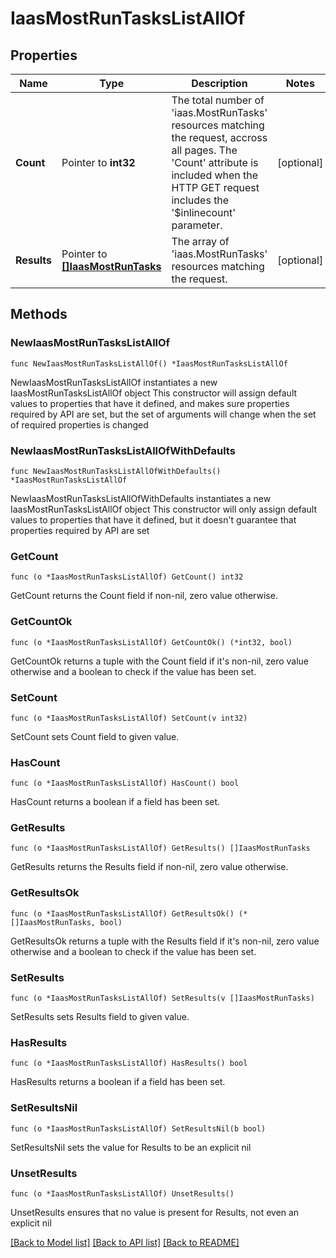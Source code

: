 # IaasMostRunTasksListAllOf

## Properties

Name | Type | Description | Notes
------------ | ------------- | ------------- | -------------
**Count** | Pointer to **int32** | The total number of &#39;iaas.MostRunTasks&#39; resources matching the request, accross all pages. The &#39;Count&#39; attribute is included when the HTTP GET request includes the &#39;$inlinecount&#39; parameter. | [optional] 
**Results** | Pointer to [**[]IaasMostRunTasks**](iaas.MostRunTasks.md) | The array of &#39;iaas.MostRunTasks&#39; resources matching the request. | [optional] 

## Methods

### NewIaasMostRunTasksListAllOf

`func NewIaasMostRunTasksListAllOf() *IaasMostRunTasksListAllOf`

NewIaasMostRunTasksListAllOf instantiates a new IaasMostRunTasksListAllOf object
This constructor will assign default values to properties that have it defined,
and makes sure properties required by API are set, but the set of arguments
will change when the set of required properties is changed

### NewIaasMostRunTasksListAllOfWithDefaults

`func NewIaasMostRunTasksListAllOfWithDefaults() *IaasMostRunTasksListAllOf`

NewIaasMostRunTasksListAllOfWithDefaults instantiates a new IaasMostRunTasksListAllOf object
This constructor will only assign default values to properties that have it defined,
but it doesn't guarantee that properties required by API are set

### GetCount

`func (o *IaasMostRunTasksListAllOf) GetCount() int32`

GetCount returns the Count field if non-nil, zero value otherwise.

### GetCountOk

`func (o *IaasMostRunTasksListAllOf) GetCountOk() (*int32, bool)`

GetCountOk returns a tuple with the Count field if it's non-nil, zero value otherwise
and a boolean to check if the value has been set.

### SetCount

`func (o *IaasMostRunTasksListAllOf) SetCount(v int32)`

SetCount sets Count field to given value.

### HasCount

`func (o *IaasMostRunTasksListAllOf) HasCount() bool`

HasCount returns a boolean if a field has been set.

### GetResults

`func (o *IaasMostRunTasksListAllOf) GetResults() []IaasMostRunTasks`

GetResults returns the Results field if non-nil, zero value otherwise.

### GetResultsOk

`func (o *IaasMostRunTasksListAllOf) GetResultsOk() (*[]IaasMostRunTasks, bool)`

GetResultsOk returns a tuple with the Results field if it's non-nil, zero value otherwise
and a boolean to check if the value has been set.

### SetResults

`func (o *IaasMostRunTasksListAllOf) SetResults(v []IaasMostRunTasks)`

SetResults sets Results field to given value.

### HasResults

`func (o *IaasMostRunTasksListAllOf) HasResults() bool`

HasResults returns a boolean if a field has been set.

### SetResultsNil

`func (o *IaasMostRunTasksListAllOf) SetResultsNil(b bool)`

 SetResultsNil sets the value for Results to be an explicit nil

### UnsetResults
`func (o *IaasMostRunTasksListAllOf) UnsetResults()`

UnsetResults ensures that no value is present for Results, not even an explicit nil

[[Back to Model list]](../README.md#documentation-for-models) [[Back to API list]](../README.md#documentation-for-api-endpoints) [[Back to README]](../README.md)


